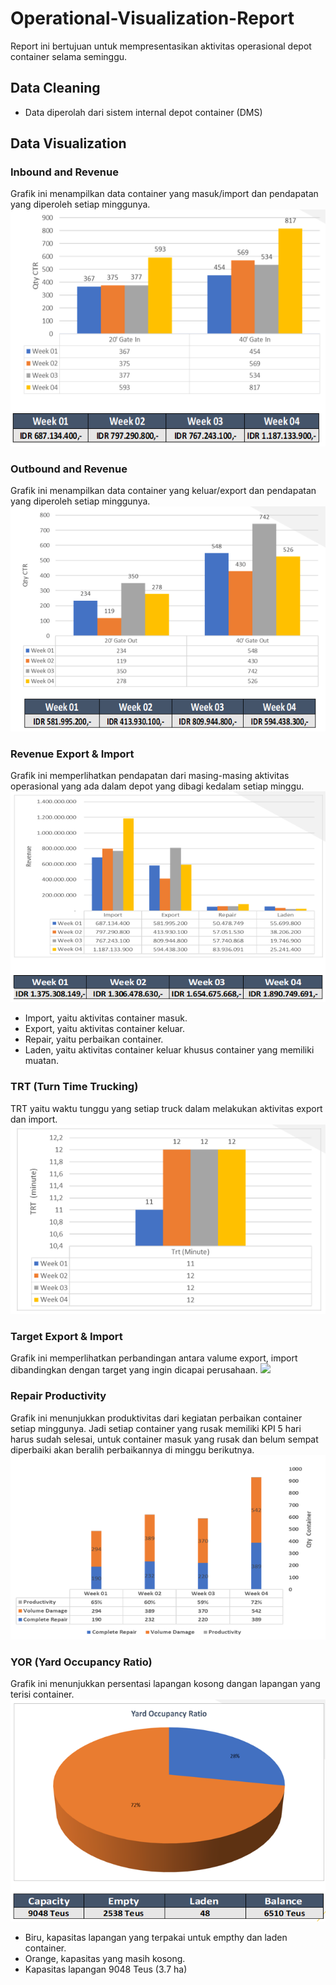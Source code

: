 # Operational-Visualization-Report
Report ini bertujuan untuk mempresentasikan aktivitas operasional depot container selama seminggu.
## Data Cleaning
- Data diperolah dari sistem internal depot container (DMS)

## Data Visualization
### Inbound and Revenue
Grafik ini menampilkan data container yang masuk/import dan pendapatan yang diperoleh setiap minggunya.
![](images/inbound.png)

### Outbound and Revenue
Grafik ini menampilkan data container yang keluar/export dan pendapatan yang diperoleh setiap minggunya.
![](images/outbound.png)
### Revenue Export & Import
Grafik ini memperlihatkan pendapatan dari masing-masing aktivitas operasional yang ada dalam depot yang dibagi kedalam setiap minggu. 
![](images/revenue.png)
- Import, yaitu aktivitas container masuk.
- Export, yaitu aktivitas container keluar.
- Repair, yaitu perbaikan container.
- Laden, yaitu aktivitas container keluar khusus container yang memiliki muatan.

### TRT (Turn Time Trucking)
TRT yaitu waktu tunggu yang setiap truck dalam melakukan aktivitas export dan import.
![](images/trt.png)
### Target Export & Import
Grafik ini memperlihatkan perbandingan antara valume export, import dibandingkan dengan target yang ingin dicapai perusahaan.
![](images/target.png)
### Repair Productivity
Grafik ini menunjukkan produktivitas dari kegiatan perbaikan container setiap minggunya. Jadi setiap container yang rusak memiliki KPI 5 hari harus sudah selesai, untuk container masuk yang rusak dan belum sempat diperbaiki akan beralih perbaikannya di minggu berikutnya.
![](images/repairp.png)
### YOR (Yard Occupancy Ratio)
Grafik ini menunjukkan persentasi lapangan kosong dangan lapangan yang terisi container. 
![](images/yor.png)
- Biru, kapasitas lapangan yang terpakai untuk empthy dan laden container.
- Orange, kapasitas yang masih kosong.
- Kapasitas lapangan 9048 Teus (3.7 ha)

